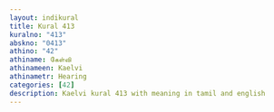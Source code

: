 ```yaml
---
layout: indikural
title: Kural 413
kuralno: "413"
abskno: "0413"
athino: "42"
athiname: கேள்வி
athinameen: Kaelvi
athinametr: Hearing
categories: [42]
description: Kaelvi kural 413 with meaning in tamil and english 
---
```


